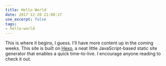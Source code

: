 ```yaml
---
title: Hello World
date: 2017-12-20 21:08:17
use_excerpt: false
tags: 
- hello-world
---
```


This is where it begins, I guess. I'll have more content up in the coming weeks. This site is built on [Hexo](https://hexo.io), a neat little JavaScript-based static site generator that enables a quick time-to-live. I encourage anyone reading to check it out.